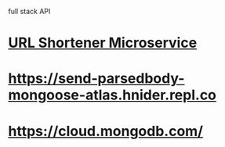 full stack API 
# [URL Shortener Microservice](https://www.freecodecamp.org/learn/apis-and-microservices/apis-and-microservices-projects/url-shortener-microservice)
# https://send-parsedbody-mongoose-atlas.hnider.repl.co
# https://cloud.mongodb.com/
